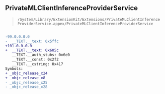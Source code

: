 ## PrivateMLClientInferenceProviderService

> `/System/Library/ExtensionKit/Extensions/PrivateMLClientInferenceProviderService.appex/PrivateMLClientInferenceProviderService`

```diff

-99.0.0.0.0
-  __TEXT.__text: 0x5ffc
+101.0.0.0.0
+  __TEXT.__text: 0x605c
   __TEXT.__auth_stubs: 0x6e0
   __TEXT.__const: 0x2f2
   __TEXT.__cstring: 0x417
Symbols:
+ _objc_release_x24
+ _objc_release_x8
- _objc_release_x25
- _objc_release_x28

```
